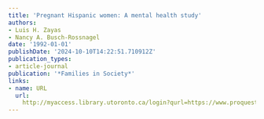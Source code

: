 ```yaml
---
title: 'Pregnant Hispanic women: A mental health study'
authors:
- Luis H. Zayas
- Nancy A. Busch-Rossnagel
date: '1992-01-01'
publishDate: '2024-10-10T14:22:51.710912Z'
publication_types:
- article-journal
publication: '*Families in Society*'
links:
- name: URL
  url: 
    http://myaccess.library.utoronto.ca/login?qurl=https://www.proquest.com/docview/618271641?accountid=14771&bdid=38384&_bd=3YKWtdUrFb8%2BmSQbbVt2oGJqUN8%3D
---
```

